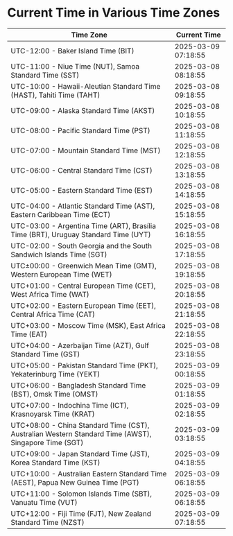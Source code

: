 # Current Time in Various Time Zones

| Time Zone | Current Time |
|-----------|--------------|
| UTC-12:00 - Baker Island Time (BIT) | 2025-03-09 07:18:55 |
| UTC-11:00 - Niue Time (NUT), Samoa Standard Time (SST) | 2025-03-08 08:18:55 |
| UTC-10:00 - Hawaii-Aleutian Standard Time (HAST), Tahiti Time (TAHT) | 2025-03-08 09:18:55 |
| UTC-09:00 - Alaska Standard Time (AKST) | 2025-03-08 10:18:55 |
| UTC-08:00 - Pacific Standard Time (PST) | 2025-03-08 11:18:55 |
| UTC-07:00 - Mountain Standard Time (MST) | 2025-03-08 12:18:55 |
| UTC-06:00 - Central Standard Time (CST) | 2025-03-08 13:18:55 |
| UTC-05:00 - Eastern Standard Time (EST) | 2025-03-08 14:18:55 |
| UTC-04:00 - Atlantic Standard Time (AST), Eastern Caribbean Time (ECT) | 2025-03-08 15:18:55 |
| UTC-03:00 - Argentina Time (ART), Brasília Time (BRT), Uruguay Standard Time (UYT) | 2025-03-08 16:18:55 |
| UTC-02:00 - South Georgia and the South Sandwich Islands Time (SGT) | 2025-03-08 17:18:55 |
| UTC±00:00 - Greenwich Mean Time (GMT), Western European Time (WET) | 2025-03-08 19:18:55 |
| UTC+01:00 - Central European Time (CET), West Africa Time (WAT) | 2025-03-08 20:18:55 |
| UTC+02:00 - Eastern European Time (EET), Central Africa Time (CAT) | 2025-03-08 21:18:55 |
| UTC+03:00 - Moscow Time (MSK), East Africa Time (EAT) | 2025-03-08 22:18:55 |
| UTC+04:00 - Azerbaijan Time (AZT), Gulf Standard Time (GST) | 2025-03-08 23:18:55 |
| UTC+05:00 - Pakistan Standard Time (PKT), Yekaterinburg Time (YEKT) | 2025-03-09 00:18:55 |
| UTC+06:00 - Bangladesh Standard Time (BST), Omsk Time (OMST) | 2025-03-09 01:18:55 |
| UTC+07:00 - Indochina Time (ICT), Krasnoyarsk Time (KRAT) | 2025-03-09 02:18:55 |
| UTC+08:00 - China Standard Time (CST), Australian Western Standard Time (AWST), Singapore Time (SGT) | 2025-03-09 03:18:55 |
| UTC+09:00 - Japan Standard Time (JST), Korea Standard Time (KST) | 2025-03-09 04:18:55 |
| UTC+10:00 - Australian Eastern Standard Time (AEST), Papua New Guinea Time (PGT) | 2025-03-09 06:18:55 |
| UTC+11:00 - Solomon Islands Time (SBT), Vanuatu Time (VUT) | 2025-03-09 06:18:55 |
| UTC+12:00 - Fiji Time (FJT), New Zealand Standard Time (NZST) | 2025-03-09 07:18:55 |
